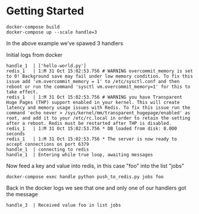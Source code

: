 # Getting Started


```
docker-compose build
docker-compose up --scale handle=3
```

In the above example we've spawed 3 handlers


Initial logs from docker

```
handle_1  | ['hello-world.py']
redis_1   | 1:M 31 Oct 15:02:53.756 # WARNING overcommit_memory is set to 0! Background save may fail under low memory condition. To fix this issue add 'vm.overcommit_memory = 1' to /etc/sysctl.conf and then reboot or run the command 'sysctl vm.overcommit_memory=1' for this to take effect.
redis_1   | 1:M 31 Oct 15:02:53.756 # WARNING you have Transparent Huge Pages (THP) support enabled in your kernel. This will create latency and memory usage issues with Redis. To fix this issue run the command 'echo never > /sys/kernel/mm/transparent_hugepage/enabled' as root, and add it to your /etc/rc.local in order to retain the setting after a reboot. Redis must be restarted after THP is disabled.
redis_1   | 1:M 31 Oct 15:02:53.756 * DB loaded from disk: 0.000 seconds
redis_1   | 1:M 31 Oct 15:02:53.756 * The server is now ready to accept connections on port 6379
handle_1  | connecting to redis
handle_1  | Entering while true loop, awaiting messages

```

Now feed a key and value into redis, in this case "foo" into the list "jobs"

```
docker-compose exec handle python push_to_redis.py jobs foo
```

Back in the docker logs we see that one and only one of our handlers got the message

```
handle_3  | Received value foo in list jobs
```




